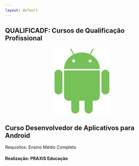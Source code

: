 ```yaml
---
layout: default
---
```

<h2>QUALIFICADF: Cursos de Qualificação Profissional</h2> 

<center> 
<img class="center" src="/assets/androids.png" width="190px" align="center" title="Android" alt="Aplicativos para Android" />  
</center> 


<h2> Curso Desenvolvedor de Aplicativos para Android </h2>
Requisitos: Ensino Médio Completo
   
      
         
            
               
                  



 <h4>Realização: PRAXIS Educação </h4>
